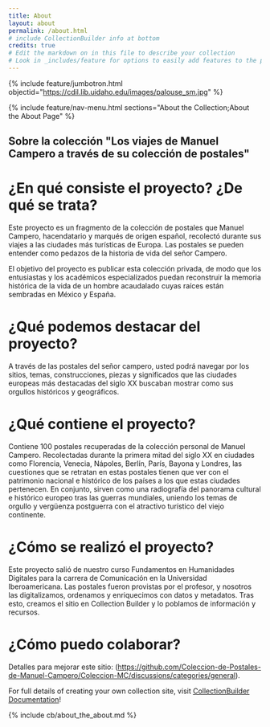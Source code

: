 ```yaml
---
title: About
layout: about
permalink: /about.html
# include CollectionBuilder info at bottom
credits: true
# Edit the markdown on in this file to describe your collection
# Look in _includes/feature for options to easily add features to the page
---
```


{% include feature/jumbotron.html objectid="https://cdil.lib.uidaho.edu/images/palouse_sm.jpg" %}

{% include feature/nav-menu.html sections="About the Collection;About the About Page" %}

## Sobre la colección "Los viajes de Manuel Campero a través de su colección de postales"

# ¿En qué consiste el proyecto? ¿De qué se trata?

Este proyecto es un fragmento de la colección de postales que Manuel Campero, hacendatario y marqués de origen español, recolectó durante sus viajes a las ciudades más turísticas de Europa. Las postales se pueden entender como pedazos de la historia de vida del señor Campero.

El objetivo del proyecto es publicar esta colección privada, de modo que los entusiastas y los académicos especializados puedan reconstruir la memoria histórica de la vida de un hombre acaudalado cuyas raíces están sembradas en México y España.

# ¿Qué podemos destacar del proyecto?

A través de las postales del señor campero, usted podrá navegar por los sitios, temas, construcciones, piezas y significados que las ciudades europeas más destacadas del siglo XX buscaban mostrar como sus orgullos históricos y geográficos.

# ¿Qué contiene el proyecto?

Contiene 100 postales recuperadas de la colección personal de Manuel Campero. Recolectadas durante la primera mitad del siglo XX en ciudades como Florencia, Venecia, Nápoles, Berlín, París, Bayona y Londres, las cuestiones que se retratan en estas postales tienen que ver con el patrimonio nacional e histórico de los países a los que estas ciudades pertenecen. En conjunto, sirven como una radiografía del panorama cultural e histórico europeo tras las guerras mundiales, uniendo los temas de orgullo y vergüenza postguerra con el atractivo turístico del viejo continente.

# ¿Cómo se realizó el proyecto?

Este proyecto salió de nuestro curso Fundamentos en Humanidades Digitales para la carrera de Comunicación en la Universidad Iberoamericana. Las postales fueron provistas por el profesor, y nosotros las digitalizamos, ordenamos y enriquecimos con datos y metadatos. Tras esto, creamos el sitio en Collection Builder y lo poblamos de información y recursos.

# ¿Cómo puedo colaborar?

Detalles para mejorar este sitio:
(https://github.com/Coleccion-de-Postales-de-Manuel-Campero/Coleccion-MC/discussions/categories/general).

For full details of creating your own collection site, visit [CollectionBuilder Documentation](https://collectionbuilder.github.io/cb-docs/)!

<!-- IMPORTANT!!! DELETE this comment and the include below when you are finished editing this page for your collection. The include below introduces about page features. They will show up on your collection's about page until you delete it.  -->
{% include cb/about_the_about.md %} 
